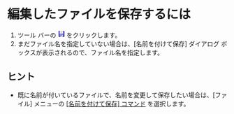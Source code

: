 # 編集したファイルを保存するには

1. ツール バーの ![[保存]](../../images/filesave.gif)
をクリックします。
2. まだファイル名を指定していない場合は、\[名前を付けて保存\] ダイアログ ボックスが表示されるので、ファイル名を指定します。

## ヒント

- 既に名前が付いているファイルで、名前を変更して保存したい場合は、\[ファイル\] メニューの
[\[名前を付けて保存\] コマンド](../../cmd/file/file_save_as) を選択します。
